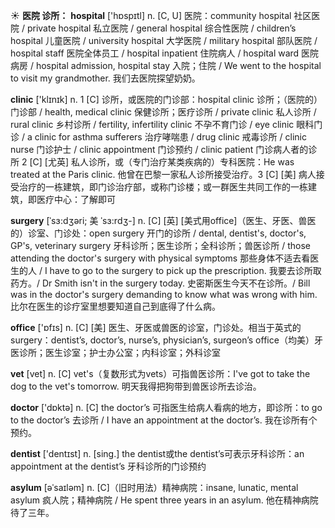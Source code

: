 ☀ <span class="category">**医院 诊所：**</span>
<span class="vocabulary">**hospital**</span> ['hɒspɪtl] 
<span class="definition">n. [C, U] 医院：</span>community hospital 社区医院 / private hospital 私立医院 / general hospital 综合性医院 / children’s hospital 儿童医院 / university hospital 大学医院 / military hospital 部队医院 / hospital staff 医院全体员工 / hospital inpatient 住院病人 / hospital ward 医院病房 / hospital admission, hospital stay 入院；住院 / We went to the hospital to visit my grandmother. 我们去医院探望奶奶。

<span class="vocabulary">**clinic**</span> ['klɪnɪk] 
<span class="definition">n. 1 [C] 诊所，或医院的门诊部：</span>hospital clinic 诊所；（医院的）门诊部 / health, medical clinic 保健诊所；医疗诊所 / private clinic 私人诊所 / rural clinic 乡村诊所 / fertility, infertility clinic 不孕不育门诊 / eye clinic 眼科门诊 / a clinic for asthma sufferers 治疗哮喘患 / drug clinic 戒毒诊所 / clinic nurse 门诊护士 / clinic appointment 门诊预约 / clinic patient 门诊病人者的诊所 <span class="definition">2 [C] [尤英] 私人诊所，或（专门治疗某类疾病的）专科医院：</span>He was treated at the Paris clinic. 他曾在巴黎一家私人诊所接受治疗。<span class="definition">3 [C] [美] 病人接受治疗的一栋建筑，即门诊治疗部，或称门诊楼；或一群医生共同工作的一栋建筑，即医疗中心：</span>了解即可
           
<span class="vocabulary">**surgery**</span> [ˈsɜ:dʒəri; 美 ˈsɜ:rdʒ-]
<span class="definition">n. [C] [英] [美式用office]（医生、牙医、兽医的）诊室、门诊处：</span>open surgery 开门的诊所 / dental, dentist's, doctor's, GP's, veterinary surgery 牙科诊所；医生诊所；全科诊所；兽医诊所 / those attending the doctor's surgery with physical symptoms 那些身体不适去看医生的人 / I have to go to the surgery to pick up the prescription. 我要去诊所取药方。/ Dr Smith isn't in the surgery today. 史密斯医生今天不在诊所。/ Bill was in the doctor's surgery demanding to know what was wrong with him. 比尔在医生的诊疗室里想要知道自己到底得了什么病。

<span class="vocabulary">**office**</span> ['ɒfɪs] 
<span class="definition">n. [C] [美] 医生、牙医或兽医的诊室，门诊处。相当于英式的surgery：</span>dentist’s, doctor’s, nurse’s, physician’s, surgeon’s office（均美）牙医诊所；医生诊室；护士办公室；内科诊室；外科诊室
           
<span class="vocabulary">**vet**</span> [vet]
<span class="definition">n. [C] vet's（复数形式为vets）可指兽医诊所：</span>I've got to take the dog to the vet's tomorrow. 明天我得把狗带到兽医诊所去诊治。

<span class="vocabulary">**doctor**</span> ['dɒktə] 
<span class="definition">n. [C] the doctor’s 可指医生给病人看病的地方，即诊所：</span>to go to the doctor’s 去诊所 / I have an appointment at the doctor’s. 我在诊所有个预约。

<span class="vocabulary">**dentist**</span> ['dentɪst] 
<span class="definition">n. [sing.] the dentist或the dentist’s可表示牙科诊所：</span>an appointment at the dentist’s 牙科诊所的门诊预约
        
<span class="vocabulary">**asylum**</span> [əˈsaɪləm]
<span class="definition">n. [C]（旧时用法）精神病院：</span>insane, lunatic, mental asylum 疯人院；精神病院 / He spent three years in an asylum. 他在精神病院待了三年。
